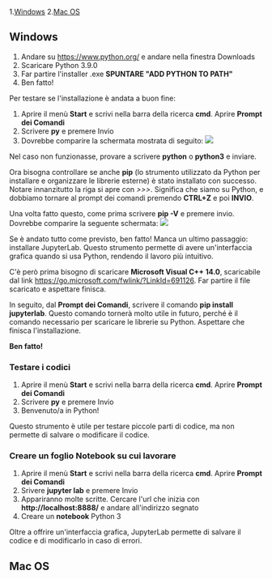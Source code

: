 1.[Windows](#windows)
2.[Mac OS](#mac)

## Windows <a name="windows"></a>

1. Andare su https://www.python.org/ e andare nella finestra Downloads
2. Scaricare Python 3.9.0
3. Far partire l'installer .exe **SPUNTARE "ADD PYTHON TO PATH"**
4. Ben fatto!

Per testare se l'installazione è andata a buon fine:
1. Aprire il menù **Start** e scrivi nella barra della ricerca **cmd**. Aprire **Prompt dei Comandi**
2. Scrivere **py** e premere Invio 
3. Dovrebbe comparire la schermata mostrata di seguito:
![](https://i.ibb.co/827SRZK/py-successful.png)

Nel caso non funzionasse, provare a scrivere **python** o **python3** e inviare.

Ora bisogna controllare se anche **pip** (lo strumento utilizzato da Python per installare e organizzare le librerie esterne) è stato installato con successo.
Notare innanzitutto la riga si apre con *>>>*. Significa che siamo su Python, e dobbiamo tornare al prompt dei comandi premendo **CTRL+Z** e poi **INVIO**. 

Una volta fatto questo, come prima scrivere **pip -V** e premere invio. Dovrebbe comparire la seguente schermata:
![](https://i.ibb.co/ssVGWVp/pip-successful.png)

Se è andato tutto come previsto, ben fatto! Manca un ultimo passaggio: installare JupyterLab. Questo strumento permette di avere un'interfaccia grafica
quando si usa Python, rendendo il lavoro più intuitivo.

C'è però prima bisogno di scaricare **Microsoft Visual C++ 14.0**, scaricabile dal link https://go.microsoft.com/fwlink/?LinkId=691126. Far partire il file scaricato e aspettare finisca.

In seguito, dal **Prompt dei Comandi**, scrivere il comando **pip install jupyterlab**. Questo comando tornerà molto utile in futuro, perché è il comando necessario
per scaricare le librerie su Python. Aspettare che finisca l'installazione.

**Ben fatto!**

### Testare i codici

1. Aprire il menù **Start** e scrivi nella barra della ricerca **cmd**. Aprire **Prompt dei Comandi**
2. Scrivere **py** e premere Invio
3. Benvenuto/a in Python!

Questo strumento è utile per testare piccole parti di codice, ma non permette di salvare o modificare il codice.

### Creare un foglio Notebook su cui lavorare

1. Aprire il menù **Start** e scrivi nella barra della ricerca **cmd**. Aprire **Prompt dei Comandi**
2. Srivere **jupyter lab** e premere Invio
3. Appariranno molte scritte. Cercare l'url che inizia con **http://localhost:8888/** e andare all'indirizzo segnato
4. Creare un **notebook** Python 3

Oltre a offrire un'interfaccia grafica, JupyterLab permette di salvare il codice e di modificarlo in caso di errori. 

## Mac OS <a name="mac"></a>
